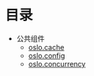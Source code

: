 # 目录

- 公共组件
  - [oslo.cache](./公共组件/oslo.cache.md)
  - [oslo.config](./公共组件/oslo.config.md)
  - [oslo.concurrency](./公共组件/oslo.concurrency.md)

